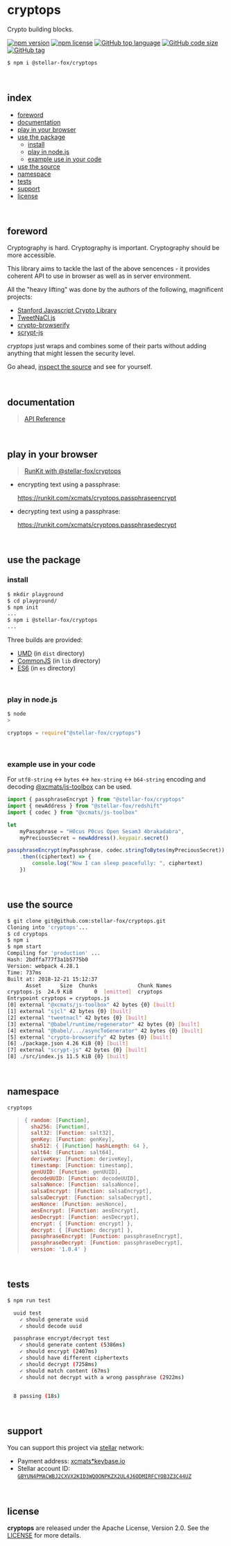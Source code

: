 # cryptops

Crypto building blocks.

[![npm version](https://img.shields.io/npm/v/@stellar-fox/cryptops.svg)](https://www.npmjs.com/package/@stellar-fox/cryptops)
[![npm license](https://img.shields.io/npm/l/@stellar-fox/cryptops.svg)](https://www.npmjs.com/package/@stellar-fox/cryptops)
[![GitHub top language](https://img.shields.io/github/languages/top/stellar-fox/cryptops.svg)](https://github.com/stellar-fox/cryptops)
[![GitHub code size](https://img.shields.io/github/languages/code-size/stellar-fox/cryptops.svg)](https://github.com/stellar-fox/cryptops)
[![GitHub tag](https://img.shields.io/github/tag/stellar-fox/cryptops.svg)](https://github.com/stellar-fox/cryptops)

```bash
$ npm i @stellar-fox/cryptops
```

<br />




## index

* [foreword](#foreword)
* [documentation](#documentation)
* [play in your browser](#play-in-your-browser)
* [use the package](#use-the-package)
    - [install](#install)
    - [play in node.js](#play-in-nodejs)
    - [example use in your code](#example-use-in-your-code)
* [use the source](#use-the-source)
* [namespace](#namespace)
* [tests](#tests)
* [support](#support)
* [license](#license)

<br />




## foreword

Cryptography is hard. Cryptography is important. Cryptography should be
more accessible.

This library aims to tackle the last of the above sencences - it provides
coherent API to use in browser as well as in server environment.

All the "heavy lifting" was done by the authors of the following,
magnificent projects:

* [Stanford Javascript Crypto Library][sjcl]
* [TweetNaCl.js][tweetnacl]
* [crypto-browserify][cryptobrowserify]
* [scrypt-js][scryptjs]

_cryptops_ just wraps and combines some of their parts without adding
anything that might lessen the security level.

Go ahead, [inspect the source][libsource] and see for yourself.

<br />




## documentation

> [API Reference](https://stellar-fox.github.io/cryptops/)

<br />




## play in your browser

> [RunKit with @stellar-fox/cryptops](https://npm.runkit.com/@stellar-fox/cryptops)


* encrypting text using a passphrase:

    https://runkit.com/xcmats/cryptops.passphraseencrypt


* decrypting text using a passphrase:

    https://runkit.com/xcmats/cryptops.passphrasedecrypt

<br />




## use the package

### install

```bash
$ mkdir playground
$ cd playground/
$ npm init
...
$ npm i @stellar-fox/cryptops
...
```

Three builds are provided:

* [UMD][umdjs] (in `dist` directory)
* [CommonJS][commonjs] (in `lib` directory)
* [ES6][esmodules] (in `es` directory)

<br />


### play in node.js

```bash
$ node
>
```

```javascript
cryptops = require("@stellar-fox/cryptops")
```

<br />


### example use in your code

For `utf8-string` <-> `bytes` <-> `hex-string` <-> `b64-string`
encoding and decoding [@xcmats/js-toolbox][js_toolbox] can
be used.

```javascript
import { passphraseEncrypt } from "@stellar-fox/cryptops"
import { newAddress } from "@stellar-fox/redshift"
import { codec } from "@xcmats/js-toolbox"

let
    myPassphrase = "H0cus P0cus Open Sesam3 4brakadabra",
    myPreciousSecret = newAddress().keypair.secret()

passphraseEncrypt(myPassphrase, codec.stringToBytes(myPreciousSecret))
    .then((ciphertext) => {
        console.log("Now I can sleep peacefully: ", ciphertext)
    })
```

<br />




## use the source

```bash
$ git clone git@github.com:stellar-fox/cryptops.git
Cloning into 'cryptops'...
$ cd cryptops
$ npm i
$ npm start
Compiling for 'production' ...
Hash: 2bdffa777f3a1b5775b0
Version: webpack 4.28.1
Time: 737ms
Built at: 2018-12-21 15:12:37
      Asset      Size  Chunks             Chunk Names
cryptops.js  24.9 KiB       0  [emitted]  cryptops
Entrypoint cryptops = cryptops.js
[0] external "@xcmats/js-toolbox" 42 bytes {0} [built]
[1] external "sjcl" 42 bytes {0} [built]
[2] external "tweetnacl" 42 bytes {0} [built]
[3] external "@babel/runtime/regenerator" 42 bytes {0} [built]
[4] external "@babel/.../asyncToGenerator" 42 bytes {0} [built]
[5] external "crypto-browserify" 42 bytes {0} [built]
[6] ./package.json 4.26 KiB {0} [built]
[7] external "scrypt-js" 42 bytes {0} [built]
[8] ./src/index.js 11.5 KiB {0} [built]
```

<br />




## namespace

```javascript
cryptops
```

> ```javascript
> { random: [Function],
>   sha256: [Function],
>   salt32: [Function: salt32],
>   genKey: [Function: genKey],
>   sha512: { [Function] hashLength: 64 },
>   salt64: [Function: salt64],
>   deriveKey: [Function: deriveKey],
>   timestamp: [Function: timestamp],
>   genUUID: [Function: genUUID],
>   decodeUUID: [Function: decodeUUID],
>   salsaNonce: [Function: salsaNonce],
>   salsaEncrypt: [Function: salsaEncrypt],
>   salsaDecrypt: [Function: salsaDecrypt],
>   aesNonce: [Function: aesNonce],
>   aesEncrypt: [Function: aesEncrypt],
>   aesDecrypt: [Function: aesDecrypt],
>   encrypt: { [Function: encrypt] },
>   decrypt: { [Function: decrypt] },
>   passphraseEncrypt: [Function: passphraseEncrypt],
>   passphraseDecrypt: [Function: passphraseDecrypt],
>   version: '1.0.4' }
> ```

<br />




## tests

```bash
$ npm run test

  uuid test
    ✓ should generate uuid
    ✓ should decode uuid

  passphrase encrypt/decrypt test
    ✓ should generate content (5386ms)
    ✓ should encrypt (2407ms)
    ✓ should have different ciphertexts
    ✓ should decrypt (7258ms)
    ✓ should match content (67ms)
    ✓ should not decrypt with a wrong passphrase (2922ms)


  8 passing (18s)
```

<br />




## support

You can support this project via [stellar][stellar] network:

* Payment address: [xcmats*keybase.io][xcmatspayment]
* Stellar account ID: [`GBYUN4PMACWBJ2CXVX2KID3WQOONPKZX2UL4J6ODMIRFCYOB3Z3C44UZ`][addressproof]


<br />




## license

**cryptops** are released under the Apache License, Version 2.0. See the
[LICENSE](https://github.com/stellar-fox/cryptops/blob/master/LICENSE)
for more details.




[js_toolbox]: https://www.npmjs.com/package/@xcmats/js-toolbox
[sjcl]: https://bitwiseshiftleft.github.io/sjcl/
[tweetnacl]: https://tweetnacl.js.org/
[cryptobrowserify]: https://github.com/crypto-browserify/crypto-browserify
[scryptjs]: https://github.com/ricmoo/scrypt-js
[libsource]: https://github.com/stellar-fox/cryptops/blob/master/src/index.js
[umdjs]: https://github.com/umdjs/umd
[commonjs]: https://nodejs.org/docs/latest/api/modules.html#modules_modules
[esmodules]: https://developer.mozilla.org/en-US/docs/Web/JavaScript/Reference/Statements/import
[stellar]: https://learn.stellar.org
[xcmatspayment]: https://keybase.io/xcmats
[addressproof]: https://keybase.io/xcmats/sigchain#d0999a36b501c4818c15cf813f5a53da5bfe437875d92262be8d285bbb67614e22
